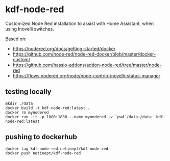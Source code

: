 # kdf-node-red
Customized Node Red installation to assist with Home Assistant, when using Inovelli switches.

Based on:
* https://nodered.org/docs/getting-started/docker
* https://github.com/node-red/node-red-docker/blob/master/docker-custom/
* https://github.com/hassio-addons/addon-node-red/tree/master/node-red
* https://flows.nodered.org/node/node-contrib-inovelli-status-manager

## testing locally
```
mkdir ./data
docker build -t kdf-node-red:latest .
docker rm mynodered
docker run -it -p 1880:1880 --name mynodered -v `pwd`/data:/data  kdf-node-red:latest
```

## pushing to dockerhub
```
docker tag kdf-node-red netinept/kdf-node-red
docker push netinept/kdf-node-red
```
